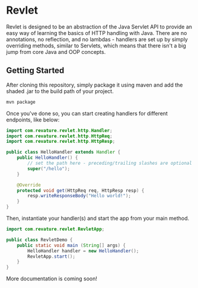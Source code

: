 # Revlet

Revlet is designed to be an abstraction of the Java Servlet API to provide an easy way of learning the basics of HTTP handling with Java. There are no annotations, no reflection, and no lambdas - handlers are set up by simply overriding methods, similar to Servlets, which means that there isn't a big jump from core Java and OOP concepts.

## Getting Started

After cloning this repository, simply package it using maven and add the shaded .jar to the build path of your project.

``` bash
mvn package
```

Once you've done so, you can start creating handlers for different endpoints, like below:

``` java
import com.revature.revlet.http.Handler;
import com.revature.revlet.http.HttpReq;
import com.revature.revlet.http.HttpResp;

public class HelloHandler extends Handler {
    public HelloHandler() {
        // set the path here - preceding/trailing slashes are optional
        super("/hello");
    }

    @Override
    protected void get(HttpReq req, HttpResp resp) {
        resp.writeResponseBody("Hello world!");
    }
}
```

Then, instantiate your handler(s) and start the app from your main method.

``` java
import com.revature.revlet.RevletApp;

public class RevletDemo {
    public static void main (String[] args) {
        HelloHandler handler = new HelloHandler();
        RevletApp.start();
    }
}
```

More documentation is coming soon!